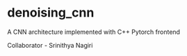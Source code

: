 # denoising_cnn
 A CNN architecture implemented with C++ Pytorch frontend

Collaborator - Srinithya Nagiri
